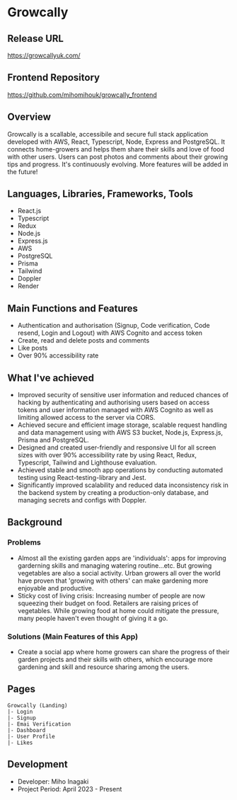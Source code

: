 # Growcally

## Release URL

https://growcallyuk.com/

## Frontend Repository

https://github.com/mihomihouk/growcally_frontend

## Overview

Growcally is a scallable, accessibile and secure full stack application developed with AWS, React, Typescript, Node, Express and PostgreSQL. It connects home-growers and helps them share their skills and love of food with other users. Users can post photos and comments about their growing tips and progress. It's continuously evolving. More features will be added in the future!

## Languages, Libraries, Frameworks, Tools

- React.js
- Typescript
- Redux
- Node.js
- Express.js
- AWS
- PostgreSQL
- Prisma
- Tailwind
- Doppler
- Render

## Main Functions and Features

- Authentication and authorisation (Signup, Code verification, Code resend, Login and Logout) with AWS Cognito and access token
- Create, read and delete posts and comments
- Like posts
- Over 90% accessibility rate

## What I've achieved

- Improved security of sensitive user information and reduced chances of hacking by authenticating and authorising users based on access tokens and user information managed with AWS Cognito as well as limiting allowed access to the server via CORS.
- Achieved secure and efficient image storage, scalable request handling and data management using with AWS S3 bucket, Node.js, Express.js, Prisma and PostgreSQL.
- Designed and created user-friendly and responsive UI for all screen sizes with over 90% accessibility rate by using React, Redux, Typescript, Tailwind and Lighthouse evaluation.
- Achieved stable and smooth app operations by conducting automated testing using React-testing-library and Jest.
- Significantly improved scalability and reduced data inconsistency risk in the backend system by creating a production-only database, and managing secrets and configs with Doppler.

## Background

### Problems

- Almost all the existing garden apps are 'individuals': apps for improving garderning skills and managing watering routine...etc. But growing vegetables are also a social activity. Urban growers all over the world have proven that 'growing with others' can make gardening more enjoyable and productive.
- Sticky cost of living crisis: Increasing number of people are now squeezing their budget on food. Retailers are raising prices of vegetables. While growing food at home could mitigate the pressure, many people haven't even thought of giving it a go.

### Solutions (Main Features of this App)

- Create a social app where home growers can share the progress of their garden projects and their skills with others, which encourage more gardening and skill and resource sharing among the users.

## Pages

```
Growcally (Landing)
|- Login 
|- Signup
|- Emai Verification
|- Dashboard
|- User Profile
|- Likes
```

## Development

- Developer: Miho Inagaki
- Project Period: April 2023 - Present
